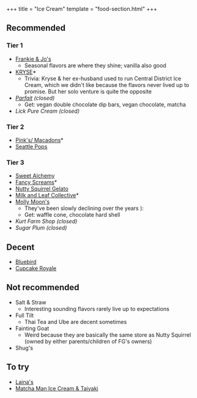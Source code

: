 +++
title = "Ice Cream"
template = "food-section.html"
+++

## Recommended
### Tier 1
- [Frankie & Jo's](https://frankieandjos.com/)
    - Seasonal flavors are where they shine; vanilla also good
- [KRYSE](https://kryse.squarespace.com/)*
    - Trivia: Kryse & her ex-husband used to run Central District Ice Cream, which we didn't like because the flavors never lived up to promise. But her solo venture is quite the opposite
- _[Parfait](https://www.parfait-icecream.com/) (closed)_
    - Get: vegan double chocolate dip bars, vegan chocolate, matcha
- _Lick Pure Cream (closed)_

### Tier 2
- [Pink's/ Macadons](https://macadons.com/products/ice-cream-pint)*
- [Seattle Pops](https://www.seattlepops.com/)

### Tier 3
- [Sweet Alchemy](https://sweetalchemyicecreamery.com/)
- [Fancy Screams](https://www.fancyscreams.com/)*
- [Nutty Squirrel Gelato](https://nuttysquirrel.com/)
- [Milk and Leaf Collective](https://milkandleaf.love/)*
- [Molly Moon's](https://www.mollymoon.com/)
    - They've been slowly declining over the years ):
    - Get: waffle cone, chocolate hard shell
- _Kurt Farm Shop (closed)_
- _Sugar Plum (closed)_

## Decent
- [Bluebird](https://bluebirdicecream.square.site/)
- [Cupcake Royale](https://www.cupcakeroyale.com/)

## Not recommended
- Salt & Straw
    - Interesting sounding flavors rarely live up to expectations
- Full Tilt
    - Thai Tea and Ube are decent sometimes
- Fainting Goat
    - Weird because they are basically the same store as Nutty Squirrel (owned by either parents/children of FG's owners)
- Shug's

## To try
- [Laina's](https://lainasicecream.com/)
- [Matcha Man Ice Cream & Taiyaki](https://www.instagram.com/matchamansea/?hl=en)
